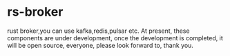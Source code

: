 # rs-broker
rust broker,you can use kafka,redis,pulsar etc.
At present, these components are under development, once the development is completed, 
it will be open source, everyone, please look forward to, thank you.

